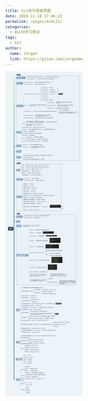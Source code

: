 ```yaml
---
title: Git命令思维导图
date: 2020-11-18 17:46:22
permalink: /pages/4cbc21/
categories: 
  - 《Git》学习笔记
tags: 
  - Git
author: 
  name: Jorgen
  link: https://gitee.com/jorgenme
---
```

![Git命令思维导图](/img/git.png)

